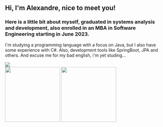 ## Hi, I'm Alexandre, nice to meet you!

### Here is a little bit about myself, graduated in systems analysis and development, also enrolled in an MBA in Software Engineering starting in June 2023.
I'm studying a programming language with a focus on Java, but I also have some experience with C#. Also, development tools like SpringBoot, JPA and others.
And excuse me for my bad english, i'm yet studing...

<div>
  <a href="https://www.linkedin.com/in/alexandre-aparecido-b9b7421b7/" target="_blank"><img src="https://img.shields.io/badge/-LinkedIn-%230077B5?style=for-the-badge&logo=linkedin&logoColor=white" target="_blank"></a>
</div>

<div align="left">
<img height="180em" src="https://github-readme-stats.vercel.app/api/top-langs/?username=AlexandreJuniorGit&show_icons=true&hide_border=true&layout=compact&langs_count=8&theme=default"/>	
<img height="180em" src="https://github-readme-stats.vercel.app/api?username=AlexandreJuniorGit&show_icons=true&hide_border=true&count_private=true&include_all_commits=true&theme=default" />
</div>
